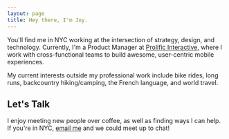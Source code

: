 ```yaml
---
layout: page
title: Hey there, I'm Joy. 
---
```

You'll find me in NYC working at the intersection of strategy, design, and technology. Currently, I'm a Product Manager at <a href="http://www.prolificinteractive.com/" target="_blank">Prolific Interactive</a>, where I work with cross-functional teams to build awesome, user-centric mobile experiences. 

My current interests outside my professional work include bike rides, long runs, backcountry hiking/camping, the French language, and world travel. 

## Let's Talk

I enjoy meeting new people over coffee, as well as finding ways I can help. If you're in NYC, <a href="mailto:chenjoyv@gmail.com" target="_blank">email me</a> and we could meet up to chat!  


<a href="http://twitter.com/chenjoyv" target="_blank" class="brandico fade"><span class="brandico-twitter"></span></a> 
<a href="http://jeyohwhy.tumblr.com" target="_blank" class="brandico fade"><span class="brandico-tumblr"></span></a>
<a href="http://linkedin.com/in/joyvchen" target="_blank" class="brandico fade"><span class="brandico-linkedin"></span></a> 
<a href="http://instagram.com/jeyohwhy" target="_blank" class="brandico fade"><span class="brandico-instagram"></span></a>
<a href="http://github.com/joyvchen" target="_blank" class="brandico fade"><span class="brandico-github"></span></a>